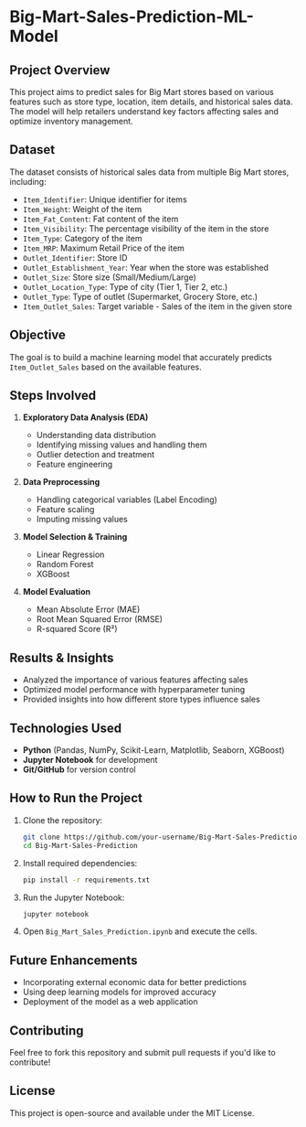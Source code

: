 # Big-Mart-Sales-Prediction-ML-Model

## Project Overview
This project aims to predict sales for Big Mart stores based on various features such as store type, location, item details, and historical sales data. The model will help retailers understand key factors affecting sales and optimize inventory management.

## Dataset
The dataset consists of historical sales data from multiple Big Mart stores, including:
- `Item_Identifier`: Unique identifier for items
- `Item_Weight`: Weight of the item
- `Item_Fat_Content`: Fat content of the item
- `Item_Visibility`: The percentage visibility of the item in the store
- `Item_Type`: Category of the item
- `Item_MRP`: Maximum Retail Price of the item
- `Outlet_Identifier`: Store ID
- `Outlet_Establishment_Year`: Year when the store was established
- `Outlet_Size`: Store size (Small/Medium/Large)
- `Outlet_Location_Type`: Type of city (Tier 1, Tier 2, etc.)
- `Outlet_Type`: Type of outlet (Supermarket, Grocery Store, etc.)
- `Item_Outlet_Sales`: Target variable - Sales of the item in the given store

## Objective
The goal is to build a machine learning model that accurately predicts `Item_Outlet_Sales` based on the available features.

## Steps Involved
1. **Exploratory Data Analysis (EDA)**
   - Understanding data distribution
   - Identifying missing values and handling them
   - Outlier detection and treatment
   - Feature engineering

2. **Data Preprocessing**
   - Handling categorical variables (Label Encoding)
   - Feature scaling
   - Imputing missing values

5. **Model Selection & Training**
   - Linear Regression
   - Random Forest
   - XGBoost

6. **Model Evaluation**
   - Mean Absolute Error (MAE)
   - Root Mean Squared Error (RMSE)
   - R-squared Score (R²)

## Results & Insights
- Analyzed the importance of various features affecting sales
- Optimized model performance with hyperparameter tuning
- Provided insights into how different store types influence sales

## Technologies Used
- **Python** (Pandas, NumPy, Scikit-Learn, Matplotlib, Seaborn, XGBoost)
- **Jupyter Notebook** for development
- **Git/GitHub** for version control

## How to Run the Project
1. Clone the repository:
   ```bash
   git clone https://github.com/your-username/Big-Mart-Sales-Prediction.git
   cd Big-Mart-Sales-Prediction
   ```
2. Install required dependencies:
   ```bash
   pip install -r requirements.txt
   ```
3. Run the Jupyter Notebook:
   ```bash
   jupyter notebook
   ```
4. Open `Big_Mart_Sales_Prediction.ipynb` and execute the cells.

## Future Enhancements
- Incorporating external economic data for better predictions
- Using deep learning models for improved accuracy
- Deployment of the model as a web application

## Contributing
Feel free to fork this repository and submit pull requests if you'd like to contribute!

## License
This project is open-source and available under the MIT License.


